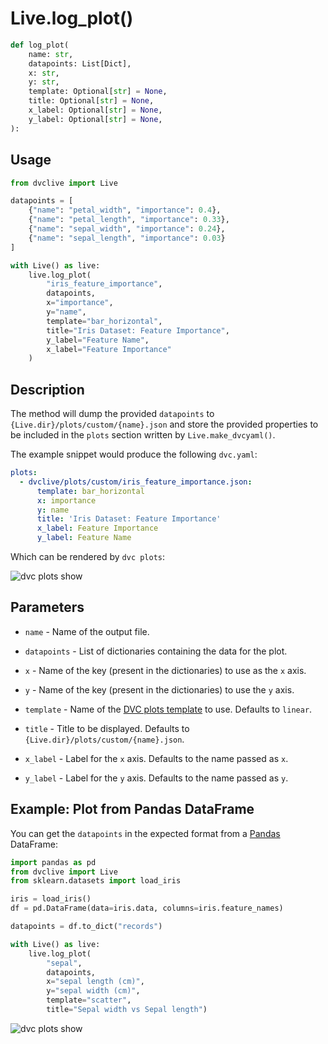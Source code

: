 # Live.log_plot()

```py
def log_plot(
    name: str,
    datapoints: List[Dict],
    x: str,
    y: str,
    template: Optional[str] = None,
    title: Optional[str] = None,
    x_label: Optional[str] = None,
    y_label: Optional[str] = None,
):
```

## Usage

```py
from dvclive import Live

datapoints = [
    {"name": "petal_width", "importance": 0.4},
    {"name": "petal_length", "importance": 0.33},
    {"name": "sepal_width", "importance": 0.24},
    {"name": "sepal_length", "importance": 0.03}
]

with Live() as live:
    live.log_plot(
        "iris_feature_importance",
        datapoints,
        x="importance",
        y="name",
        template="bar_horizontal",
        title="Iris Dataset: Feature Importance",
        y_label="Feature Name",
        x_label="Feature Importance"
    )
```

## Description

The method will dump the provided `datapoints` to
`{Live.dir}/plots/custom/{name}.json` and store the provided properties to be
included in the `plots` section written by `Live.make_dvcyaml()`.

The example snippet would produce the following `dvc.yaml`:

```yaml
plots:
  - dvclive/plots/custom/iris_feature_importance.json:
      template: bar_horizontal
      x: importance
      y: name
      title: 'Iris Dataset: Feature Importance'
      x_label: Feature Importance
      y_label: Feature Name
```

Which can be rendered by `dvc plots`:

![dvc plots show](/img/dvclive-log_plot.png)

## Parameters

- `name` - Name of the output file.

- `datapoints` - List of dictionaries containing the data for the plot.

- `x` - Name of the key (present in the dictionaries) to use as the `x` axis.

- `y` - Name of the key (present in the dictionaries) to use the `y` axis.

- `template` - Name of the
  [DVC plots template](/doc/user-guide/experiment-management/visualizing-plots#plot-templates-data-series-only)
  to use. Defaults to `linear`.

- `title` - Title to be displayed. Defaults to
  `{Live.dir}/plots/custom/{name}.json`.

- `x_label` - Label for the `x` axis. Defaults to the name passed as `x`.

- `y_label` - Label for the `y` axis. Defaults to the name passed as `y`.

## Example: Plot from Pandas DataFrame

You can get the `datapoints` in the expected format from a
[Pandas](https://pandas.pydata.org/docs/index.html) DataFrame:

```py
import pandas as pd
from dvclive import Live
from sklearn.datasets import load_iris

iris = load_iris()
df = pd.DataFrame(data=iris.data, columns=iris.feature_names)

datapoints = df.to_dict("records")

with Live() as live:
    live.log_plot(
        "sepal",
        datapoints,
        x="sepal length (cm)",
        y="sepal width (cm)",
        template="scatter",
        title="Sepal width vs Sepal length")
```

![dvc plots show](/img/dvclive-log_plot-dataframe.png)

